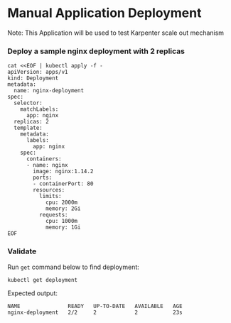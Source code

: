 # Manual Application Deployment
Note: This Application will be used to test Karpenter scale out mechanism

### Deploy a sample nginx deployment with 2 replicas
```commandline
cat <<EOF | kubectl apply -f -
apiVersion: apps/v1
kind: Deployment
metadata:
  name: nginx-deployment
spec:
  selector:
    matchLabels:
      app: nginx
  replicas: 2
  template:
    metadata:
      labels:
        app: nginx
    spec:
      containers:
      - name: nginx
        image: nginx:1.14.2
        ports:
        - containerPort: 80
        resources:
          limits:
            cpu: 2000m
            memory: 2Gi
          requests:
            cpu: 1000m
            memory: 1Gi
EOF
```
### Validate
Run `get` command below to find deployment:
```commandline
kubectl get deployment
```
Expected output:
```commandline
NAME               READY   UP-TO-DATE   AVAILABLE   AGE
nginx-deployment   2/2     2            2           23s
```
